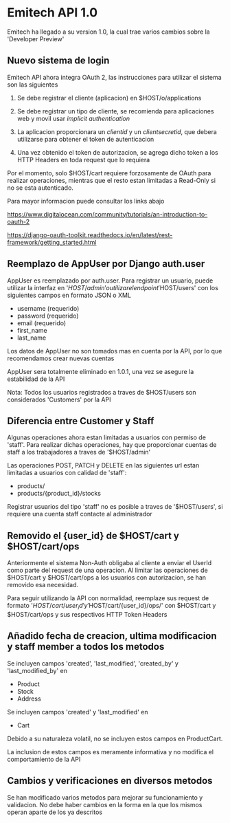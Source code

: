 # Emitech API 1.0

Emitech ha llegado a su version 1.0, la cual trae varios cambios sobre la 'Developer Preview'

## Nuevo sistema de login

Emitech API ahora integra OAuth 2, las instrucciones para utilizar el sistema son las siguientes

1. Se debe registrar el cliente (aplicacion) en $HOST/o/applications

2. Se debe registrar un tipo de cliente, se recomienda para aplicaciones web y movil usar *implicit authentication*

3. La aplicacion proporcionara un *clientid* y un *clientsecretid*, que debera utilizarse para obtener el token de autenticacion

4. Una vez obtenido el token de autorizacion, se agrega dicho token a los HTTP Headers en toda request que lo requiera

Por el momento, solo $HOST/cart requiere forzosamente de OAuth para realizar operaciones, mientras que el resto estan limitadas a Read-Only si no se esta autenticado.

Para mayor informacion puede consultar los links abajo

https://www.digitalocean.com/community/tutorials/an-introduction-to-oauth-2

https://django-oauth-toolkit.readthedocs.io/en/latest/rest-framework/getting_started.html

## Reemplazo de AppUser por Django auth.user

AppUser es reemplazado por auth.user. Para registrar un usuario, puede utilizar la interfaz en '$HOST/admin' o utilizar el endpoint '$HOST/users' con los siguientes campos en formato JSON o XML

- username (requerido)
- password (requerido)
- email (requerido)
- first_name
- last_name

Los datos de AppUser no son tomados mas en cuenta por la API, por lo que recomendamos crear nuevas cuentas

AppUser sera totalmente eliminado en 1.0.1, una vez se asegure la estabilidad de la API

Nota: Todos los usuarios registrados a traves de $HOST/users son considerados 'Customers' por la API

## Diferencia entre Customer y Staff

Algunas operaciones ahora estan limitadas a usuarios con permiso de 'staff'. Para realizar dichas operaciones, hay que proporcionar cuentas de staff a los trabajadores a traves de '$HOST/admin'

Las operaciones POST, PATCH y DELETE en las siguientes url estan limitadas a usuarios con calidad de 'staff':
- products/
- products/{product_id}/stocks

Registrar usuarios del tipo 'staff' no es posible a traves de '$HOST/users', si requiere una cuenta staff contacte al administrador


## Removido el {user_id} de $HOST/cart y $HOST/cart/ops

Anteriormente el sistema Non-Auth obligaba al cliente a enviar el UserId como parte del request de una operacion. Al limitar las operaciones de $HOST/cart y $HOST/cart/ops a los usuarios con autorizacion, se han removido esa necesidad.

Para seguir utilizando la API con normalidad, reemplaze sus request de formato '$HOST/cart/{user_id}' y '$HOST/cart/{user_id}/ops/' con $HOST/cart y $HOST/cart/ops y sus respectivos HTTP Token Headers



## Añadido fecha de creacion, ultima modificacion y staff member a todos los metodos

Se incluyen campos 'created', 'last_modified', 'created_by' y 'last_modified_by' en
- Product
- Stock
- Address

Se incluyen campos 'created' y 'last_modified' en
- Cart

Debido a su naturaleza volatil, no se incluyen estos campos en ProductCart.

La inclusion de estos campos es meramente informativa y no modifica el comportamiento de la API

## Cambios y verificaciones en diversos metodos

Se han modificado varios metodos para mejorar su funcionamiento y validacion. No debe haber cambios en la forma en la que los mismos operan aparte de los ya descritos
